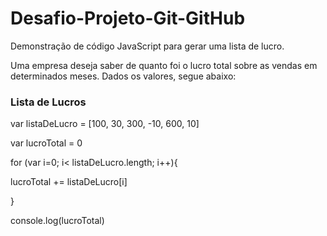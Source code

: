 # Desafio-Projeto-Git-GitHub
Demonstração de código JavaScript para gerar uma lista de lucro.

Uma empresa deseja saber de quanto foi o lucro total sobre as vendas em determinados meses. Dados os valores, segue abaixo:



### Lista de Lucros

var listaDeLucro = [100, 30, 300, -10, 600, 10]

var lucroTotal = 0

for (var i=0; i< listaDeLucro.length; i++){

lucroTotal += listaDeLucro[i]

}

console.log(lucroTotal)
